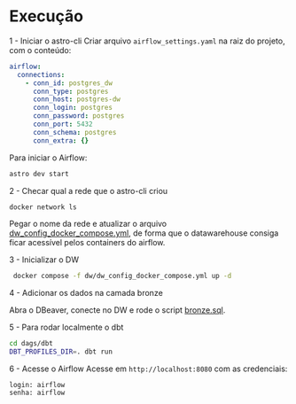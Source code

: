 # Execução

1 - Iniciar o astro-cli
Criar arquivo `airflow_settings.yaml` na raiz do projeto, com o conteúdo:
```yaml
airflow:
  connections:
    - conn_id: postgres_dw
      conn_type: postgres
      conn_host: postgres-dw
      conn_login: postgres
      conn_password: postgres
      conn_port: 5432
      conn_schema: postgres
      conn_extra: {}
```
Para iniciar o Airflow:
```bash
astro dev start
```

2 - Checar qual a rede que o astro-cli criou
```bash
docker network ls
```
Pegar o nome da rede e atualizar o arquivo  [dw_config_docker_compose.yml](dw/dw_config_docker_compose.yml),
de forma que o datawarehouse consiga ficar acessível pelos containers do airflow.

3 - Inicializar o DW
```bash
 docker compose -f dw/dw_config_docker_compose.yml up -d
```

4 - Adicionar os dados na camada bronze

Abra o DBeaver, conecte no DW e rode o script [bronze.sql](dw/bronze.sql).

5 - Para rodar localmente o dbt
```bash
cd dags/dbt
DBT_PROFILES_DIR=. dbt run
```

6 - Acesse o Airflow
Acesse em `http://localhost:8080` com as credenciais:
```
login: airflow
senha: airflow
```